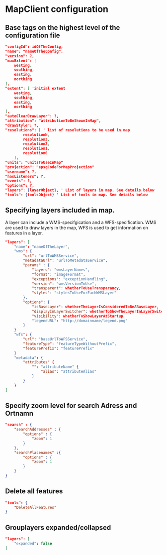 
# MapClient configuration
## Base tags on the highest level of the configuration file
```json
"configId": idOfTheConfig,
"name": "nameOfTheConfig",
"version": ?,
"maxExtent": [
	westing,
	southing,
	easting,
	northing
],
"extent": [ 'initial extent
	westing,
	southing,
	easting,
	northing
],
"autoClearDrawLayer": ?,
"attribution": "attributionToBeShownInMap",
"drawStyle": ?,
"resolutions": [ ' list of resolutions to be used in map
        resolutionN,
        resolution3,
        resolution2,
        resolution1,
        resolution0
    ],
"units": "unitsToUseInMap"
"projection": "epsgCodeForMapProjection"
"username": ?,
"hasListeners": ?,
"events": ?,
"options": ?,
"layers": {layerObject}, ' List of layers in map. See details below
"tools": {toolsObject} ' List of tools in map. See details below
```

## Specifying layers included in map. 
A layer can include a WMS-specifgication and a WFS-specification. WMS are used to draw layers in the map, WFS is used to get information on features in a layer.
```json
"layers": [
	"name": "nameOfTheLayer",
	"wms": {
		"url": "urlToWMSService",
		"metadataUrl": "urlToMetadataService",
		"params" : {
			"layers": "wmsLayerNames",
			"format": "imageFormat",
			"exceptions": "exceptionHandling",
			"version": "wmsVersionToUse",
			"transparent": whetherToUseTransparancy,
			"styles": "stylesToUseForEachWMSLayer"
		},
		"options": {
			"isBaseLayer": whetherTheLayerIsConsideredToBeABaseLayer,
			"displayInLayerSwitcher": whetherToShowTheLayerInLayerSwitcher,
			"visibility": whetherToShowLayerAtStartup
			"legendURL": "http://domainname/legend.png"
		}
	}
	"wfs": {
		"url": "baseUrlToWFSService",
		"featureType": "featureTypeWithoutPrefix",
		"featurePrefix": "featurePrefix"
	}
	"metadata": {
		"attributes" {
			"": "attributeName" {
				"alias": "attributeAlias"
			}
		}
	}
]
```
## Specify zoom level for search Adress and Ortnamn
```json
"search" : {
	"searchAddresses" : {
		"options" : {
			"zoom": 1
		}
	},
	"searchPlacenames" :{
		"options" : {
			"zoom": 1
		}
	}
}
```
## Delete all features
```json
"tools": {
	"DeleteAllFeatures"
}
```
## Grouplayers expanded/collapsed
```json
"layers": [
    "expanded": false
]
```
